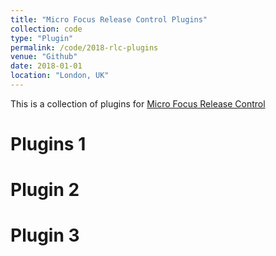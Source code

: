 ```yaml
---
title: "Micro Focus Release Control Plugins"
collection: code
type: "Plugin"
permalink: /code/2018-rlc-plugins
venue: "Github"
date: 2018-01-01
location: "London, UK"
---
```


This is a collection of plugins for [Micro Focus Release Control](https://www.microfocus.com/products/release-control/)

Plugins 1
======

Plugin 2
======

Plugin 3
======
